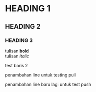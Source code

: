 # HEADING 1
## HEADING 2
### HEADING 3

tulisan **bold**\
tulisan *italic*

test
baris 2

penambahan line untuk testing pull

penambahan line baru lagi untuk test push